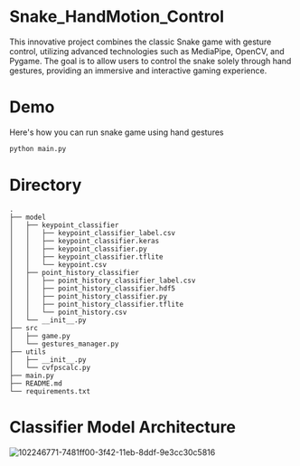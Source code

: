 # Snake_HandMotion_Control
This innovative project combines the classic Snake game with gesture control, utilizing advanced technologies such as MediaPipe, OpenCV, and Pygame. The goal is to allow users to control the snake solely through hand gestures, providing an immersive and interactive gaming experience.
# Demo 
Here's how you can run snake game using hand gestures 
```python
python main.py
```
# Directory
```tree
.
├── model
│   ├── keypoint_classifier
│   │   ├── keypoint_classifier_label.csv
│   │   ├── keypoint_classifier.keras
│   │   ├── keypoint_classifier.py
│   │   ├── keypoint_classifier.tflite
│   │   └── keypoint.csv
│   ├── point_history_classifier
│   │   ├── point_history_classifier_label.csv
│   │   ├── point_history_classifier.hdf5
│   │   ├── point_history_classifier.py
│   │   ├── point_history_classifier.tflite
│   │   └── point_history.csv
│   └── __init__.py
├── src
│   ├── game.py
│   └── gestures_manager.py
├── utils
│   ├── __init__.py
│   └── cvfpscalc.py
├── main.py
├── README.md
└── requirements.txt
```
# Classifier Model Architecture 
![102246771-7481ff00-3f42-11eb-8ddf-9e3cc30c5816](https://github.com/user-attachments/assets/20146fa6-7500-4207-9e34-2a6e015aaf4e)

